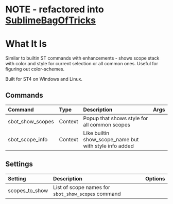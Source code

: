 # NOTE - refactored into [SublimeBagOfTricks](https://github.com/cepthomas/SublimeBagOfTricks)

# What It Is

Similar to builtin ST commands with enhancements - shows scope stack with color and style for current selection or
all common ones. Useful for figuring out color-schemes.

Built for ST4 on Windows and Linux.

## Commands
| Command                  | Type     | Description                                              | Args         |
| :--------                | :------- | :-------                                                 | :--------    |
| sbot_show_scopes         | Context  | Popup that shows style for all common scopes             |              |
| sbot_scope_info          | Context  | Like builtin show_scope_name but with style info added   |              |

## Settings
| Setting              | Description                                          | Options   |
| :--------            | :-------                                             | :------   |
| scopes_to_show       | List of scope names for `sbot_show_scopes` command   |           |
